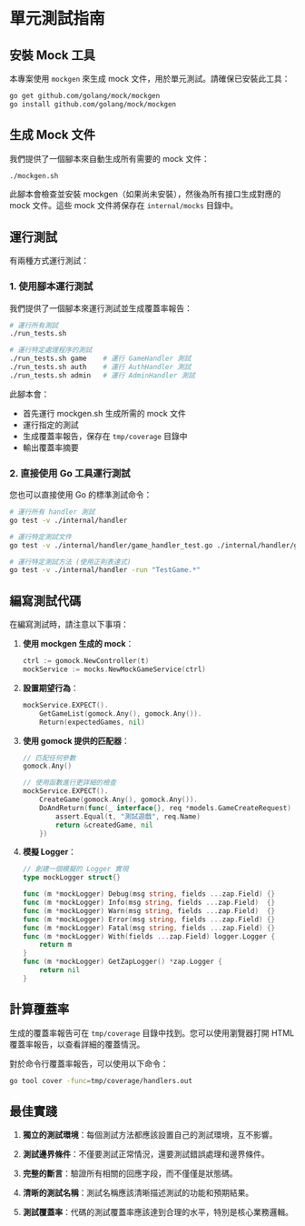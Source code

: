# 單元測試指南

## 安裝 Mock 工具

本專案使用 `mockgen` 來生成 mock 文件，用於單元測試。請確保已安裝此工具：

```bash
go get github.com/golang/mock/mockgen
go install github.com/golang/mock/mockgen
```

## 生成 Mock 文件

我們提供了一個腳本來自動生成所有需要的 mock 文件：

```bash
./mockgen.sh
```

此腳本會檢查並安裝 mockgen（如果尚未安裝），然後為所有接口生成對應的 mock 文件。這些 mock 文件將保存在 `internal/mocks` 目錄中。

## 運行測試

有兩種方式運行測試：

### 1. 使用腳本運行測試

我們提供了一個腳本來運行測試並生成覆蓋率報告：

```bash
# 運行所有測試
./run_tests.sh

# 運行特定處理程序的測試
./run_tests.sh game    # 運行 GameHandler 測試
./run_tests.sh auth    # 運行 AuthHandler 測試
./run_tests.sh admin   # 運行 AdminHandler 測試
```

此腳本會：
- 首先運行 mockgen.sh 生成所需的 mock 文件
- 運行指定的測試
- 生成覆蓋率報告，保存在 `tmp/coverage` 目錄中
- 輸出覆蓋率摘要

### 2. 直接使用 Go 工具運行測試

您也可以直接使用 Go 的標準測試命令：

```bash
# 運行所有 handler 測試
go test -v ./internal/handler

# 運行特定測試文件
go test -v ./internal/handler/game_handler_test.go ./internal/handler/game_handler.go

# 運行特定測試方法 (使用正則表達式)
go test -v ./internal/handler -run "TestGame.*"
```

## 編寫測試代碼

在編寫測試時，請注意以下事項：

1. **使用 mockgen 生成的 mock**：
   ```go
   ctrl := gomock.NewController(t)
   mockService := mocks.NewMockGameService(ctrl)
   ```

2. **設置期望行為**：
   ```go
   mockService.EXPECT().
       GetGameList(gomock.Any(), gomock.Any()).
       Return(expectedGames, nil)
   ```

3. **使用 gomock 提供的匹配器**：
   ```go
   // 匹配任何參數
   gomock.Any()
   
   // 使用函數進行更詳細的檢查
   mockService.EXPECT().
       CreateGame(gomock.Any(), gomock.Any()).
       DoAndReturn(func(_ interface{}, req *models.GameCreateRequest) (*models.Game, error) {
           assert.Equal(t, "測試遊戲", req.Name)
           return &createdGame, nil
       })
   ```

4. **模擬 Logger**：
   ```go
   // 創建一個模擬的 Logger 實現
   type mockLogger struct{}
   
   func (m *mockLogger) Debug(msg string, fields ...zap.Field) {}
   func (m *mockLogger) Info(msg string, fields ...zap.Field)  {}
   func (m *mockLogger) Warn(msg string, fields ...zap.Field)  {}
   func (m *mockLogger) Error(msg string, fields ...zap.Field) {}
   func (m *mockLogger) Fatal(msg string, fields ...zap.Field) {}
   func (m *mockLogger) With(fields ...zap.Field) logger.Logger {
       return m
   }
   func (m *mockLogger) GetZapLogger() *zap.Logger {
       return nil
   }
   ```

## 計算覆蓋率

生成的覆蓋率報告可在 `tmp/coverage` 目錄中找到。您可以使用瀏覽器打開 HTML 覆蓋率報告，以查看詳細的覆蓋情況。

對於命令行覆蓋率報告，可以使用以下命令：

```bash
go tool cover -func=tmp/coverage/handlers.out
```

## 最佳實踐

1. **獨立的測試環境**：每個測試方法都應該設置自己的測試環境，互不影響。

2. **測試邊界條件**：不僅要測試正常情況，還要測試錯誤處理和邊界條件。

3. **完整的斷言**：驗證所有相關的回應字段，而不僅僅是狀態碼。

4. **清晰的測試名稱**：測試名稱應該清晰描述測試的功能和預期結果。

5. **測試覆蓋率**：代碼的測試覆蓋率應該達到合理的水平，特別是核心業務邏輯。 